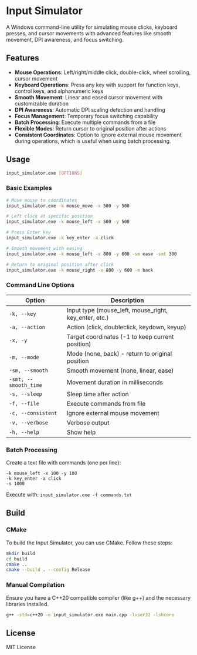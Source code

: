 # Input Simulator

A Windows command-line utility for simulating mouse clicks, keyboard presses, and cursor movements with advanced features like smooth movement, DPI awareness, and focus switching.

## Features

- **Mouse Operations**: Left/right/middle click, double-click, wheel scrolling, cursor movement
- **Keyboard Operations**: Press any key with support for function keys, control keys, and alphanumeric keys
- **Smooth Movement**: Linear and eased cursor movement with customizable duration
- **DPI Awareness**: Automatic DPI scaling detection and handling
- **Focus Management**: Temporary focus switching capability
- **Batch Processing**: Execute multiple commands from a file
- **Flexible Modes**: Return cursor to original position after actions
- **Consistent Coordinates**: Option to ignore external mouse movement during operations, which is useful when using batch processing.

## Usage

```bash
input_simulator.exe [OPTIONS]
```

### Basic Examples

```bash
# Move mouse to coordinates
input_simulator.exe -k mouse_move -x 500 -y 500

# Left click at specific position
input_simulator.exe -k mouse_left -x 500 -y 500

# Press Enter key
input_simulator.exe -k key_enter -a click

# Smooth movement with easing
input_simulator.exe -k mouse_left -x 800 -y 600 -sm ease -smt 300

# Return to original position after click
input_simulator.exe -k mouse_right -x 800 -y 600 -m back
```

### Command Line Options

| Option | Description |
|--------|-------------|
| `-k, --key` | Input type (mouse_left, mouse_right, key_enter, etc.) |
| `-a, --action` | Action (click, doubleclick, keydown, keyup) |
| `-x, -y` | Target coordinates (-1 to keep current position) |
| `-m, --mode` | Mode (none, back) - return to original position |
| `-sm, --smooth` | Smooth movement (none, linear, ease) |
| `-smt, --smooth_time` | Movement duration in milliseconds |
| `-s, --sleep` | Sleep time after action |
| `-f, --file` | Execute commands from file |
| `-c, --consistent` | Ignore external mouse movement |
| `-v, --verbose` | Verbose output |
| `-h, --help` | Show help |

### Batch Processing

Create a text file with commands (one per line):

```plaintext
-k mouse_left -x 100 -y 100
-k key_enter -a click
-s 1000
```

Execute with: `input_simulator.exe -f commands.txt`

## Build

### CMake

To build the Input Simulator, you can use CMake. Follow these steps:

```bash
mkdir build
cd build
cmake ..
cmake --build . --config Release
```

### Manual Compilation

Ensure you have a C++20 compatible compiler (like g++) and the necessary libraries installed.

```bash
g++ -std=c++20 -o input_simulator.exe main.cpp -luser32 -lshcore
```

## License

MIT License
